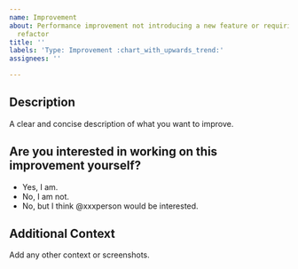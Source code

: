 ```yaml
---
name: Improvement
about: Performance improvement not introducing a new feature or requiring a major
  refactor
title: ''
labels: 'Type: Improvement :chart_with_upwards_trend:'
assignees: ''

---
```


## Description
A clear and concise description of what you want to improve.

## Are you interested in working on this improvement yourself?
- Yes, I am.
- No, I am not.
- No, but I think @xxxperson would be interested.

## Additional Context
Add any other context or screenshots.
